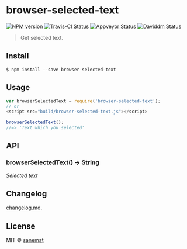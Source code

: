 # browser-selected-text

[![NPM version][npm-image]][npm-url] [![Travis-CI Status][travis-image]][travis-url] [![Appveyor Status][appveyor-image]][appveyor-url] [![Daviddm Status][daviddm-image]][daviddm-url]

> Get selected text.


## Install

```
$ npm install --save browser-selected-text
```


## Usage

```js
var browserSelectedText = require('browser-selected-text');
// or
<script src="build/browser-selected-text.js"></script>

browserSelectedText();
//=> 'Text which you selected'
```



## API

### browserSelectedText() -> String

*Selected text*


## Changelog

[changelog.md](./changelog.md).


## License

MIT © [sanemat](http://sane.jp)


[travis-url]: https://travis-ci.org/quietmole/browser-selected-text
[travis-image]: https://img.shields.io/travis/quietmole/browser-selected-text/master.svg?style=flat-square&label=build%20%28linux%29
[appveyor-url]: https://ci.appveyor.com/project/sanemat/browser-selected-text/branch/master
[appveyor-image]: https://img.shields.io/appveyor/ci/sanemat/browser-selected-text/master.svg?style=flat-square&label=build%20%28windows%29
[npm-url]: https://npmjs.org/package/browser-selected-text
[npm-image]: https://img.shields.io/npm/v/browser-selected-text.svg?style=flat-square
[daviddm-url]: https://david-dm.org/quietmole/browser-selected-text
[daviddm-image]: https://img.shields.io/david/quietmole/browser-selected-text.svg?style=flat-square
